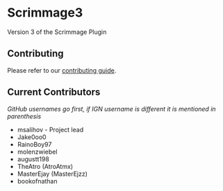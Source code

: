 Scrimmage3
==========

Version 3 of the Scrimmage Plugin

## Contributing
Please refer to our [contributing guide](https://github.com/OCNScrim/Scrimmage3/blob/master/CONTRIBUTING.md).

## Current Contributors
_GitHub usernames go first, if IGN username is different it is mentioned in parenthesis_
- msalihov - Project lead
- Jake0oo0
- RainoBoy97
- molenzwiebel
- augustt198
- TheAtro (AtroAtmx)
- MasterEjay (MasterEjzz)
- bookofnathan
